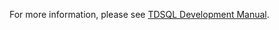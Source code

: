For more information, please see [TDSQL Development Manual](https://intl.cloud.tencent.com/document/product/1042).
